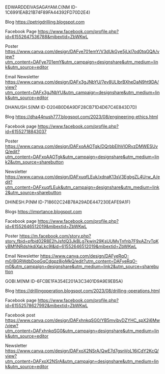 EDWARDDEIVASAGAYAM.C(NM ID-1C6991EAB21B74F89FA44392FD70D2E4)

Blog 
https://petrigdrilling.blogspot.com

Facebook Page 
https://www.facebook.com/profile.php?id=61552647536788&mibextid=ZbWKwL

Poster https://www.canva.com/design/DAFye701emY/V3dUkGye5jLkl7od0tqGQA/view?utm_content=DAFye701emY&utm_campaign=designshare&utm_medium=link&utm_source=editor

Email Newsletter https://www.canva.com/design/DAFx3gJNbYU/7ev8ULIbrBXheDaN9ht9DA/view?utm_content=DAFx3gJNbYU&utm_campaign=designshare&utm_medium=link&utm_source=editor


DHANUSH.S(NM ID-D204B0D6A9DF28CB71D4D67C4E843D7D)

Blog
https://dha44nush777.blogspot.com/2023/08/engineering-ethics.html

Facebook page
https://www.facebook.com/profile.php?id=61552718843037

Poster
https://www.canva.com/design/DAFxoAAOTgk/DQrbbEIhVIORvzDMWESUvQ/edit?utm_content=DAFxoAAOTgk&utm_campaign=designshare&utm_medium=link2&utm_source=sharebutton

Newsletter
https://www.canva.com/design/DAFxuqfLEuk/xdnaK13sV3EgbgZL4Urw_A/edit?utm_content=DAFxuqfLEuk&utm_campaign=designshare&utm_medium=link2&utm_source=sharebutton

DHINESH.P(NM ID-718602C24B78A29ADE447230EAFE9A1F)

Blogs
 https://imprtance.blogspot.com

Facebook page
 https://www.facebook.com/profile.php?id=61552646512019&mibextid=ZbWKwL

Poster
 https://m.facebook.com/story.php?story_fbid=pfbid02R8E2hJsfdQ3JkBLg7kwin29KsUUMyTnfnb7F9xAZrvTqKyBMfiNRdshkdiXaLkc9l&id=61552646512019&mibextid=ZbWKwL

Email Newsletter
 https://www.canva.com/design/DAFyeRqO-m0/BGRWdbDoqGqCdgpz8joMkQ/edit?utm_content=DAFyeRqO-m0&utm_campaign=designshare&utm_medium=link2&utm_source=sharebutton

GOBI.M(NM ID-6FCBE1FA354E201A3C3401D9A9E9EB5A)

Blog
https://drillingoperation.blogspot.com/2023/08/drilling-operations.html

Facebook page 
https://www.facebook.com/profile.php?id=61552578627992&mibextid=ZbWKwL

Facebook post
https://www.canva.com/design/DAFxhnkqSG0/YB5mvibvDZYHC_spX2j6Mw/view?utm_content=DAFxhnkqSG0&utm_campaign=designshare&utm_medium=link&utm_source=editor

Newsletter
https://www.canva.com/design/DAFxoX2NSrA/QwE7d7gsnVoL16iCdY2KcQ/view?utm_content=DAFxoX2NSrA&utm_campaign=designshare&utm_medium=link&utm_source=editor
